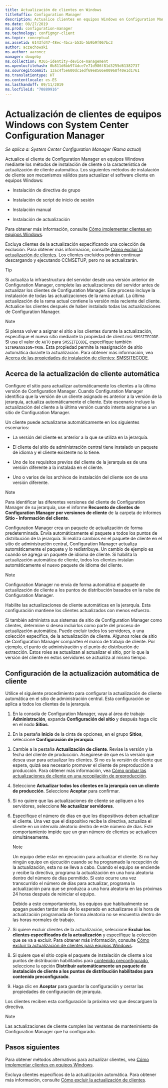 ```yaml
---
title: Actualización de clientes en Windows
titleSuffix: Configuration Manager
description: Actualice clientes en equipos Windows en Configuration Manager.
ms.date: 08/27/2019
ms.prod: configuration-manager
ms.technology: configmgr-client
ms.topic: conceptual
ms.assetid: 6143fd47-48ec-4bca-b53b-5b9b9f067bc3
author: aczechowski
ms.author: aaroncz
manager: dougeby
ms.collection: M365-identity-device-management
ms.openlocfilehash: 0b811d6bb974dce7e71d986f81d3255d61382737
ms.sourcegitcommit: 13ac4f5e600dc1edf69e8566e00968f40e1d1761
ms.translationtype: HT
ms.contentlocale: es-ES
ms.lasthandoff: 09/11/2019
ms.locfileid: "70889916"
---
```

# <a name="how-to-upgrade-clients-for-windows-computers-in-configuration-manager"></a>Actualización de clientes de equipos Windows con System Center Configuration Manager

*Se aplica a: System Center Configuration Manager (Rama actual)*

Actualice el cliente de Configuration Manager en equipos Windows mediante los métodos de instalación de cliente o la característica de actualización de cliente automática. Los siguientes métodos de instalación de cliente son mecanismos válidos para actualizar el software cliente en equipos Windows:  

- Instalación de directiva de grupo  

- Instalación de script de inicio de sesión  

- Instalación manual  

- Instalación de actualización  

Para obtener más información, consulte [Cómo implementar clientes en equipos Windows](/sccm/core/clients/deploy/deploy-clients-to-windows-computers).

Excluya clientes de la actualización especificando una colección de exclusión. Para obtener más información, consulte [Cómo excluir la actualización de clientes](/sccm/core/clients/manage/upgrade/exclude-clients-windows). Los clientes excluidos podrán continuar descargando y ejecutando CCMSETUP, pero no se actualizarán.

> [!TIP]  
> Si actualiza la infraestructura del servidor desde una versión anterior de Configuration Manager, complete las actualizaciones del servidor antes de actualizar los clientes de Configuration Manager. Este proceso incluye la instalación de todas las actualizaciones de la rama actual. La última actualización de la rama actual contiene la versión más reciente del cliente. Actualice los clientes después de haber instalado todas las actualizaciones de Configuration Manager.

> [!NOTE]
> Si piensa volver a asignar el sitio a los clientes durante la actualización, especifique el nuevo sitio mediante la propiedad de client.msi `SMSSITECODE`. Si usa el valor de `AUTO` para `SMSSITECODE`, especifique también `SITEREASSIGN=TRUE`. Esta propiedad permite la reasignación de sitio automática durante la actualización. Para obtener más información, vea [Acerca de las propiedades de instalación de clientes: SMSSITECODE](/sccm/core/clients/deploy/about-client-installation-properties#smssitecode).

## <a name="bkmk_autoupdate"></a> Acerca de la actualización de cliente automática

Configure el sitio para actualizar automáticamente los clientes a la última versión de Configuration Manager. Cuando Configuration Manager identifica que la versión de un cliente asignado es anterior a la versión de la jerarquía, actualiza automáticamente el cliente. Este escenario incluye la actualización del cliente a la última versión cuando intenta asignarse a un sitio de Configuration Manager.  

Un cliente puede actualizarse automáticamente en los siguientes escenarios:  

- La versión del cliente es anterior a la que se utiliza en la jerarquía.  

- El cliente del sitio de administración central tiene instalado un paquete de idioma y el cliente existente no lo tiene.  

- Uno de los requisitos previos del cliente de la jerarquía es de una versión diferente a la instalada en el cliente.  

- Uno o varios de los archivos de instalación del cliente son de una versión diferente.  

> [!NOTE]  
> Para identificar las diferentes versiones del cliente de Configuration Manager de su jerarquía, use el informe **Recuento de clientes de Configuration Manager por versiones de cliente** de la carpeta de informes **Sitio - Información del cliente**.  

Configuration Manager crea un paquete de actualización de forma predeterminada. Envía automáticamente el paquete a todos los puntos de distribución de la jerarquía. Si realiza cambios en el paquete de cliente en el sitio de administración central, Configuration Manager actualiza automáticamente el paquete y lo redistribuye. Un cambio de ejemplo es cuando se agrega un paquete de idioma de cliente. Si habilita la actualización automática de cliente, todos los clientes instalan automáticamente el nuevo paquete de idioma del cliente.

> [!NOTE]  
> Configuration Manager no envía de forma automática el paquete de actualización de cliente a los puntos de distribución basados en la nube de Configuration Manager.  

Habilite las actualizaciones de cliente automáticas en la jerarquía. Esta configuración mantiene los clientes actualizados con menos esfuerzo.  

Si también administra sus sistemas de sitio de Configuration Manager como clientes, determine si desea incluirlos como parte del proceso de actualización automática. Puede excluir todos los servidores, o una colección específica, de la actualización de cliente. Algunos roles de sitio de Configuration Manager comparten el marco de trabajo de cliente. Por ejemplo, el punto de administración y el punto de distribución de extracción. Estos roles se actualizan al actualizar el sitio, por lo que la versión del cliente en estos servidores se actualiza al mismo tiempo.

## <a name="bkmk_configure"></a> Configuración de la actualización automática de cliente

Utilice el siguiente procedimiento para configurar la actualización de cliente automática en el sitio de administración central. Esta configuración se aplica a todos los clientes de la jerarquía.  

1. En la consola de Configuration Manager, vaya al área de trabajo **Administración**, expanda **Configuración del sitio** y después haga clic en el nodo **Sitios**.  

1. En la pestaña **Inicio** de la cinta de opciones, en el grupo **Sitios**, seleccione **Configuración de jerarquía**.  

1. Cambie a la pestaña **Actualización de cliente**. Revise la versión y la fecha del cliente de producción. Asegúrese de que es la versión que desea usar para actualizar los clientes. Si no es la versión de cliente que espera, quizá sea necesario promover el cliente de preproducción a producción. Para obtener más información, vea [Cómo probar las actualizaciones de cliente en una recopilación de preproducción](/sccm/core/clients/manage/upgrade/test-client-upgrades).  

1. Seleccione **Actualizar todos los clientes en la jerarquía con un cliente de producción**. Seleccione **Aceptar** para confirmar.  

1. Si no quiere que las actualizaciones de cliente se apliquen a los servidores, seleccione **No actualizar servidores**.  

1. Especifique el número de días en que los dispositivos deben actualizar el cliente. Una vez que el dispositivo recibe la directiva, actualiza el cliente en un intervalo aleatorio dentro de este número de días. Este comportamiento impide que un gran número de clientes se actualicen simultáneamente.

    > [!NOTE]
    > Un equipo debe estar en ejecución para actualizar el cliente. Si no hay ningún equipo en ejecución cuando se ha programado la recepción de la actualización, esta no se lleva a cabo. Cuando el equipo se enciende y recibe la directiva, programa la actualización en una hora aleatoria dentro del número de días permitido. Si esto ocurre una vez transcurrido el número de días para actualizar, programa la actualización para que se produzca a una hora aleatoria en las próximas 24 horas después de reiniciar el equipo.
    >
    > Debido a este comportamiento, los equipos que habitualmente se apagan pueden tardar más de lo esperado en actualizarse si la hora de actualización programada de forma aleatoria no se encuentra dentro de las horas normales de trabajo.

1. Si quiere excluir clientes de la actualización, seleccione **Excluir los clientes especificados de la actualización** y especifique la colección que se va a excluir. Para obtener más información, consulte [Cómo excluir la actualización de clientes para equipos Windows](/sccm/core/clients/manage/upgrade/exclude-clients-windows).

1. Si quiere que el sitio copie el paquete de instalación de cliente a los puntos de distribución habilitados para [contenido preconfigurado](/sccm/core/plan-design/hierarchy/manage-network-bandwidth#BKMK_PrestagingContent), seleccione la opción **Distribuir automáticamente un paquete de instalación de cliente a los puntos de distribución habilitados para contenido preconfigurado**.  

1. Haga clic en **Aceptar** para guardar la configuración y cerrar las propiedades de configuración de jerarquía.

Los clientes reciben esta configuración la próxima vez que descarguen la directiva.

> [!NOTE]
> Las actualizaciones de cliente cumplen las ventanas de mantenimiento de Configuration Manager que ha configurado.

## <a name="next-steps"></a>Pasos siguientes

Para obtener métodos alternativos para actualizar clientes, vea [Cómo implementar clientes en equipos Windows](/sccm/core/clients/deploy/deploy-clients-to-windows-computers).

Excluya clientes específicos de la actualización automática. Para obtener más información, consulte [Cómo excluir la actualización de clientes](/sccm/core/clients/manage/upgrade/exclude-clients-windows).
